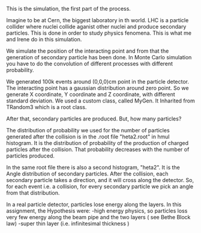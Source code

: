 This is the simulation, the first part of the process.

Imagine to be at Cern, the biggest laboratory in th world. LHC is a particle collider where nuclei collide aganist other nuclei
and produce secondary particles. This is done in order to study physics fenomena.
This is what me and Irene do in this simulation.

We simulate the position of the interacting point and from that the generation of secondary particle has been done.
In Monte Carlo simulation you have to do the convolution of different processes with different probability.

We generated 100k events around (0,0,0)cm point in the particle detector. The interacting point has a gaussian distribution 
around zero point. 
So we generate X coordinate, Y coordinate and Z coordinate, with different standard deviation. 
We used a custom class, called MyGen. It Inharited from TRandom3 which is a root class.

After that, secondary particles are produced. But, how many particles? 

The distribution of probability we used for the number of particles generated after the collision is in the .root file 
"heta2.root" in  hmul histogram. It is the distribution of probability of the production of charged particles after the collision. That probability decreases with the number of particles produced. 

In the same root file there is also a second histogram, "heta2". It is the Angle distribution of secondary particles. After the collision, each secondary particle takes a direction, and it will cross along the detector.
So, for each event i.e. a collision, for every secondary particle we pick an angle from that distribution.

In a real particle detector, particles lose energy along the layers. In this assignment, the Hypothesis were:
-high energy physics, so particles loss very few energy along the beam pipe and the two layers ( see Bethe Block law)
-super thin layer (i.e. infinitesimal thickness ) 


